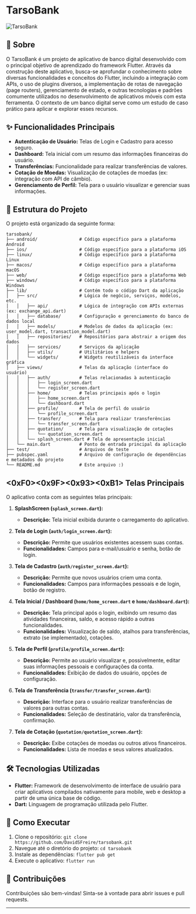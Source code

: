 # TarsoBank

![TarsoBank](https://user-images.githubusercontent.com/49309239/236841600-932216e5-e7e8-4a6d-add4-1e0c60a09701.png)

## 🎯 Sobre

O TarsoBank é um projeto de aplicativo de banco digital desenvolvido com o principal objetivo de aprendizado do framework Flutter. Através da construção deste aplicativo, busca-se aprofundar o conhecimento sobre diversas funcionalidades e conceitos do Flutter, incluindo a integração com APIs, o uso de plugins diversos, a implementação de rotas de navegação (page routers), gerenciamento de estado, e outras tecnologias e padrões comumente utilizados no desenvolvimento de aplicativos móveis com esta ferramenta. O contexto de um banco digital serve como um estudo de caso prático para aplicar e explorar esses recursos.

## ✨ Funcionalidades Principais

* **Autenticação de Usuário:** Telas de Login e Cadastro para acesso seguro.
* **Dashboard:** Tela inicial com um resumo das informações financeiras do usuário.
* **Transferências:** Funcionalidade para realizar transferências de valores.
* **Cotação de Moedas:** Visualização de cotações de moedas (ex: integração com API de câmbio).
* **Gerenciamento de Perfil:** Tela para o usuário visualizar e gerenciar suas informações.

## 📁 Estrutura do Projeto

O projeto está organizado da seguinte forma:
```
tarsobank/
├── android/                # Código específico para a plataforma Android
├── ios/                    # Código específico para a plataforma iOS
├── linux/                  # Código específico para a plataforma Linux
├── macos/                  # Código específico para a plataforma macOS
├── web/                    # Código específico para a plataforma Web
├── windows/                # Código específico para a plataforma Windows
├── lib/                    # Contém todo o código Dart da aplicação
│   ├── src/                # Lógica de negócio, serviços, modelos, etc.
│   │   ├── api/            # Lógica de integração com APIs externas (ex: exchange_api.dart)
│   │   ├── database/       # Configuração e gerenciamento do banco de dados local
│   │   ├── models/         # Modelos de dados da aplicação (ex: user_model.dart, transaction_model.dart)
│   │   ├── repositories/   # Repositórios para abstrair a origem dos dados
│   │   ├── services/       # Serviços da aplicação
│   │   ├── utils/          # Utilitários e helpers
│   │   └── widgets/        # Widgets reutilizáveis da interface gráfica
│   ├── views/              # Telas da aplicação (interface do usuário)
│   │   ├── auth/           # Telas relacionadas à autenticação
│   │   │   ├── login_screen.dart
│   │   │   └── register_screen.dart
│   │   ├── home/           # Telas principais após o login
│   │   │   ├── home_screen.dart
│   │   │   └── dashboard.dart
│   │   ├── profile/        # Tela de perfil do usuário
│   │   │   └── profile_screen.dart
│   │   ├── transfer/       # Tela para realizar transferências
│   │   │   └── transfer_screen.dart
│   │   ├── quotation/      # Tela para visualização de cotações
│   │   │   └── quotation_screen.dart
│   │   └── splash_screen.dart # Tela de apresentação inicial
│   └── main.dart           # Ponto de entrada principal da aplicação
├── test/                   # Arquivos de teste
├── pubspec.yaml            # Arquivo de configuração de dependências e metadados do projeto
└── README.md               # Este arquivo :)
```

##  <0xF0><0x9F><0x93><0xB1> Telas Principais

O aplicativo conta com as seguintes telas principais:

1.  **SplashScreen (`splash_screen.dart`):**
    * **Descrição:** Tela inicial exibida durante o carregamento do aplicativo.

2.  **Tela de Login (`auth/login_screen.dart`):**
    * **Descrição:** Permite que usuários existentes acessem suas contas.
    * **Funcionalidades:** Campos para e-mail/usuário e senha, botão de login.

3.  **Tela de Cadastro (`auth/register_screen.dart`):**
    * **Descrição:** Permite que novos usuários criem uma conta.
    * **Funcionalidades:** Campos para informações pessoais e de login, botão de registro.

4.  **Tela Inicial / Dashboard (`home/home_screen.dart` e `home/dashboard.dart`):**
    * **Descrição:** Tela principal após o login, exibindo um resumo das atividades financeiras, saldo, e acesso rápido a outras funcionalidades.
    * **Funcionalidades:** Visualização de saldo, atalhos para transferências, extrato (se implementado), cotações.

5.  **Tela de Perfil (`profile/profile_screen.dart`):**
    * **Descrição:** Permite ao usuário visualizar e, possivelmente, editar suas informações pessoais e configurações da conta.
    * **Funcionalidades:** Exibição de dados do usuário, opções de configuração.

6.  **Tela de Transferência (`transfer/transfer_screen.dart`):**
    * **Descrição:** Interface para o usuário realizar transferências de valores para outras contas.
    * **Funcionalidades:** Seleção de destinatário, valor da transferência, confirmação.

7.  **Tela de Cotação (`quotation/quotation_screen.dart`):**
    * **Descrição:** Exibe cotações de moedas ou outros ativos financeiros.
    * **Funcionalidades:** Lista de moedas e seus valores atualizados.

## 🛠 Tecnologias Utilizadas

* **Flutter:** Framework de desenvolvimento de interface de usuário para criar aplicativos compilados nativamente para mobile, web e desktop a partir de uma única base de código.
* **Dart:** Linguagem de programação utilizada pelo Flutter.

## 🚀 Como Executar 

1.  Clone o repositório: `git clone https://github.com/DavidSFreire/tarsobank.git`
2.  Navegue até o diretório do projeto: `cd tarsobank`
3.  Instale as dependências: `flutter pub get`
4.  Execute o aplicativo: `flutter run`

## 🤝 Contribuições

Contribuições são bem-vindas! Sinta-se à vontade para abrir issues e pull requests.

---
